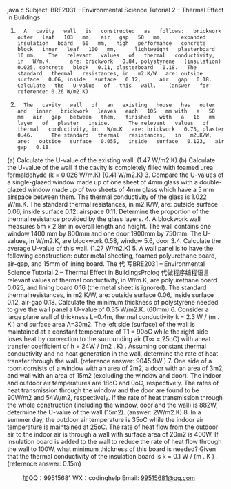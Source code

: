 java c
Subject: BRE2031 – Environmental   Science
Tutorial   2 – Thermal   Effect   in   Buildings
1.       A   cavity   wall   is   constructed   as   follows:   brickwork   outer   leaf   103   mm,   air   gap   50   mm,      expanded   insulation   board   60   mm,   high   performance   concrete   block   inner   leaf   100   mm,      lightweight   plasterboard   10 mm.    The   relevant   values   of   thermal   conductivity,   in   W/m.K,      are: brickwork   0.84, polystyrene   (insulation) 0.025, concrete   block   0.11, plasterboard   0.18.   The   standard   thermal   resistances, in   m2.K/W   are: outside   surface   0.06, inside   surface   0.12,      air   gap   0.18.    Calculate   the   U-value   of   this   wall.    (answer   for   reference: 0.26 W/m2.K)
2.       The   cavity   wall   of   an   existing   house   has   outer   and   inner   brickwork   leaves   each   105   mm with   a   50   mm   air   gap   between   them,   finished   with   a   16   mm   layer   of   plaster   inside.      The relevant   values   of   thermal   conductivity, in   W/m.K   are: brickwork   0.73, plaster   0.46.      The standard   thermal   resistances,   in   m2.K/W,   are:   outside   surface   0.055,   inside   surface   0.123,   air   gap   0.18.
(a)   Calculate   the   U-value   of   the   existing   wall. (1.47 W/m2.K)
(b)   Calculate   the   U-value   of   the   wall   if   the   cavity   is   completely   filled   with   foamed   urea formaldehyde   (k = 0.026 W/m.K)          (0.41 W/m2.K)
3.       Compare   the   U-values   of   a   single-glazed   window   made   up   of   one   sheet   of   4mm   glass   with a   double-glazed   window   made   up   of   two   sheets   of   4mm   glass   which   have   a   5   mm   airspace between   them.       The      thermal      conductivity   of   the   glass   is      1.022    W/m.K.       The      standard thermal   resistances,   in   m2.K/W,   are:   outside   surface   0.06,   inside   surface   0.12,   airspace 0.11.    Determine   the   proportion   of   the   thermal   resistance   provided   by   the   glass   layers.
4.       A   blockwork   wall   measures   5m   x   2.8m   in   overall   length   and   height.       The   wall   contains one   window   1400   mm   by   800mm   and   one   door   1900mm   by   750mm.      The   U-values,   in W/m2.K, are   blockwork   0.58, window   5.6, door   3.4.      Calculate   the   average   U-value   of   this wall.       (1.27 W/m2.K)
5.       A wall panel is to have the following construction: outer metal sheeting, foamed polyurethane   board,   air-gap,   and   15mm   of   lining   board.      The   代 写BRE2031 – Environmental Science Tutorial 2 – Thermal Effect in BuildingsProlog
代做程序编程语言relevant   values   of   thermal conductivity,   in   W/m.K,   are   polyurethane   board   0.025,   and   lining   board   0.16   (the   metal sheet   is   ignored).    The   standard   thermal   resistances,   in   m2.K/W,   are:   outside   surface   0.06,   inside   surface   0.12, air-gap   0.18.    Calculate   the   minimum   thickness   of   polystyrene   needed to   give   the   wall   panel   a   U-value   of   0.35 W/m2.K.      (60mm)
6.       Consider   a   large   plane   wall   of   thickness   L=0.4m, thermal   conductivity   k   = 2.3   W   /   (m   .   K   )   and   surface   area   A=30m2.    The   left   side   (surface)   of   the   wall   is   maintained   at   a   constant temperature   of   T1    =   90oC   while   the   right   side   loses   heat   by   convection   to   the   surrounding air   (T∞   = 25oC) with   aheat   transfer   coefficient   of   h   = 24W /   (m2      .   K)   .    Assuming   constant thermal conductivity and no heat generation in the wall,   determine   the   rate   of heat transfer   through   the   wall.    (reference   answer:   9045.9W )
7.       One   side   of   a   room   consists   of   a   window   with   an   area   of   2m2,   a   door   with   an   area   of   3m2,   and   wall   with   an   area   of   15m2    (excluding   the   window   and   door).   The   indoor   and   outdoor air   temperatures   are   18oC   and   0oC,   respectively.      The   rates   of heat   transmission   through   the   window   and   the   door   are   found   to   be   90W/m2    and   54W/m2,   respectively.      If   the   rate   of heat   transmission   through   the   whole   construction   (including   the   window,   door   and   the   wall) is   882W, determine   the   U-value   of   the   wall   (15m2).                                                                (answer: 2W/m2.K)
8.       In   a   summer   day,   the   outdoor   air   temperature   is   35oC   while   the   indoor   air   temperature   is maintained   at   25oC.    The   rate   of   heat   flow   from   the   outdoor   air   to   the   indoor   air   is   through a   wall   with   surface   area   of   20m2    is   400W.       If   insulation   board   is      added   to   the   wall   to reduce   the   rate   of   heat   flow   through   the   wall   to   100W,   what   minimum   thickness   of   this board      is      needed?             Given      that         the      thermal         conductivity      of      the         insulation      board         is k = 0.1 W /   (m   .   K   )   .                (reference   answer:   0.15m)







         
加QQ：99515681  WX：codinghelp  Email: 99515681@qq.com
